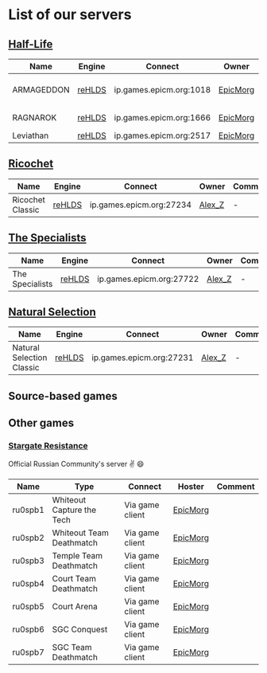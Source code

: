 # List of our servers

## [Half-Life](http://store.steampowered.com/app/70/HalfLife/)

| Name  | Engine | Connect | Owner | Comment
|------|---------|-------|--------|--------
| ARMAGEDDON | [reHLDS](https://github.com/dreamstalker/rehlds) | ip.games.epicm.org:1018 | [EpicMorg](https://vk.com/epicmorg_games) | Classic public server
| RAGNAROK | [reHLDS](https://github.com/dreamstalker/rehlds) | ip.games.epicm.org:1666 | [EpicMorg](https://vk.com/epicmorg_games) | [GunGame](http://aghl.ru/forum/viewtopic.php?p=9328) Mod
| Leviathan |  [reHLDS](https://github.com/dreamstalker/rehlds) | ip.games.epicm.org:2517 |  [EpicMorg](https://vk.com/epicmorg_games) | [ZXC](https://github.com/ZXCmod) Mod

## [Ricochet](http://store.steampowered.com/app/60/Ricochet/)
| Name  | Engine | Connect | Owner | Comment
|------|---------|-------|--------|--------
| Ricochet Classic | [reHLDS](https://github.com/dreamstalker/rehlds) | ip.games.epicm.org:27234 |  [Alex_Z](https://github.com/Aleks-Z) | -

## [The Specialists](http://www.moddb.com/mods/the-specialists/downloads) 
| Name  | Engine | Connect | Owner | Comment
|------|---------|-------|--------|--------
| The Specialists | [reHLDS](https://github.com/dreamstalker/rehlds) | ip.games.epicm.org:27722 | [Alex_Z](https://github.com/Aleks-Z) | -

## [Natural Selection](https://unknownworlds.com/ns/)
| Name  | Engine | Connect | Owner | Comment
|------|---------|-------|--------|--------
| Natural Selection Classic | [reHLDS](https://github.com/dreamstalker/rehlds) | ip.games.epicm.org:27231 | [Alex_Z](https://github.com/Aleks-Z) | -

## Source-based games
 

## Other games

###  [Stargate Resistance](http://stargateresistance.us/) 

Official Russian Community's server :v: :smile:

| Name | Type | Connect | Hoster | Comment
|------|------|---------|--------|--------
| ru0spb1	| Whiteout	Capture the Tech | Via game client| [EpicMorg](https://vk.com/epicmorg_games) | 
| ru0spb2	| Whiteout	Team Deathmatch | Via game client | [EpicMorg](https://vk.com/epicmorg_games) | 
| ru0spb3	| Temple	Team Deathmatch | Via game client | [EpicMorg](https://vk.com/epicmorg_games) |
| ru0spb4	| Court	Team Deathmatch | Via game client | [EpicMorg](https://vk.com/epicmorg_games) |
| ru0spb5	| Court	Arena | Via game client | [EpicMorg](https://vk.com/epicmorg_games) | 
| ru0spb6	| SGC	Conquest | Via game client | [EpicMorg](https://vk.com/epicmorg_games) | 
| ru0spb7	| SGC	Team Deathmatch | Via game client | [EpicMorg](https://vk.com/epicmorg_games) | 
